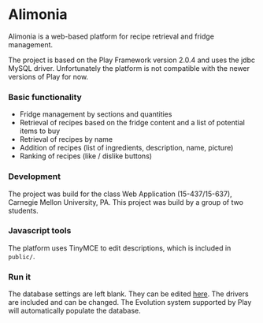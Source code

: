 Alimonia
========

Alimonia is a web-based platform for recipe retrieval and fridge management.

The project is based on the Play Framework version 2.0.4 and uses the jdbc MySQL driver. Unfortunately the platform is not compatible with the newer versions of Play for now.

### Basic functionality

- Fridge management by sections and quantities
- Retrieval of recipes based on the fridge content and a list of potential items to buy
- Retrieval of recipes by name
- Addition of recipes (list of ingredients, description, name, picture)
- Ranking of recipes (like / dislike buttons)

### Development

The project was build for the class Web Application (15-437/15-637), Carnegie Mellon University, PA. This project was build by a group of two students.

### Javascript tools

The platform uses TinyMCE to edit descriptions, which is included in `public/`.

### Run it

The database settings are left blank. They can be edited [here](https://github.com/mdemarne/Alimonia/blob/master/conf/application.conf). The drivers are included and can be changed. The Evolution system supported by Play will automatically populate the database.
